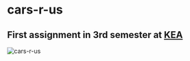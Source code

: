 # cars-r-us

## First assignment in 3rd semester at [KEA](kea.dk)

![cars-r-us](https://www.pngwing.com/en/free-png-vqosg)